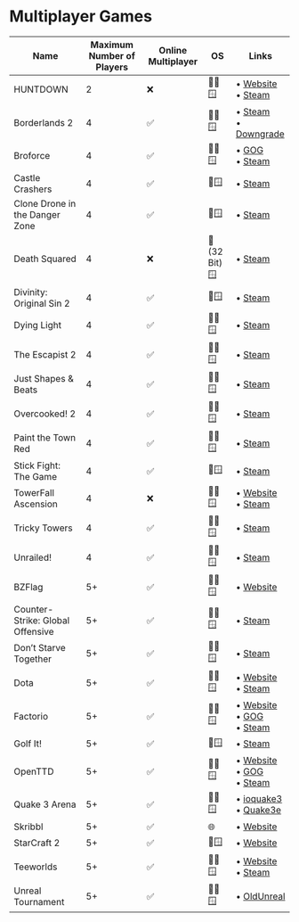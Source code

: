 # Multiplayer Games

| Name                             | Maximum Number of Players | Online Multiplayer | OS            | Links                                                                                                                                                       |
| -------------------------------- | ------------------------- | ------------------ | ------------- | ----------------------------------------------------------------------------------------------------------------------------------------------------------- |
| HUNTDOWN                         | 2                         | ❌                 | 🍏🐧🪟         | • [Website](https://huntdown.com) <br/> • [Steam](https://store.steampowered.com/app/598550/HUNTDOWN/)                                                      |
| Borderlands 2                    | 4                         | ✅                 | 🍏🐧🪟         | • [Steam](https://store.steampowered.com/agecheck/app/49520/) <br/> • [Downgrade](https://steamcommunity.com/sharedfiles/filedetails/?id=2014284368)        |
| Broforce                         | 4                         | ✅                 | 🍏🐧🪟         | • [GOG](https://www.gog.com/game/broforce) <br/> • [Steam](https://store.steampowered.com/app/274190/Broforce/)                                             |
| Castle Crashers                  | 4                         | ✅                 | 🍏🪟           | • [Steam](https://store.steampowered.com/app/204360/Castle_Crashers/)                                                                                       |
| Clone Drone in the Danger Zone   | 4                         | ✅                 | 🍏🪟           | • [Steam](https://store.steampowered.com/app/597170/Clone_Drone_in_the_Danger_Zone/)                                                                        |
| Death Squared                    | 4                         | ❌                 | 🍏 (32 Bit) 🪟 | • [Steam](https://store.steampowered.com/app/471810/Death_Squared/)                                                                                         |
| Divinity: Original Sin 2         | 4                         | ✅                 | 🍏🪟           | • [Steam](https://store.steampowered.com/app/435150/Divinity_Original_Sin_2__Definitive_Edition/)                                                           |
| Dying Light                      | 4                         | ✅                 | 🍏🐧🪟         | • [Steam](https://store.steampowered.com/app/239140/Dying_Light_Enhanced_Edition/)                                                                          |
| The Escapist 2                   | 4                         | ✅                 | 🍏🐧🪟         | • [Steam](https://store.steampowered.com/app/641990/The_Escapists_2/)                                                                                       |
| Just Shapes & Beats              | 4                         | ✅                 | 🍏🐧🪟         | • [Steam](https://store.steampowered.com/app/531510/Just_Shapes__Beats/)                                                                                    |
| Overcooked! 2                    | 4                         | ✅                 | 🍏🐧🪟         | • [Steam](https://store.steampowered.com/app/728880/Overcooked_2/)                                                                                          |
| Paint the Town Red               | 4                         | ✅                 | 🍏🐧🪟         | • [Steam](https://store.steampowered.com/app/337320/Paint_the_Town_Red/)                                                                                    |
| Stick Fight: The Game            | 4                         | ✅                 | 🍏🪟           | • [Steam](https://store.steampowered.com/app/674940/)                                                                                                       |
| TowerFall Ascension              | 4                         | ❌                 | 🍏🐧🪟         | • [Website](http://www.towerfall-game.com) <br/> • [Steam](https://store.steampowered.com/app/251470/TowerFall_Ascension/)                                  |
| Tricky Towers                    | 4                         | ✅                 | 🍏🐧🪟         | • [Steam](https://store.steampowered.com/app/437920/)                                                                                                       |
| Unrailed!                        | 4                         | ✅                 | 🍏🐧🪟         | • [Steam](https://store.steampowered.com/app/1016920/Unrailed/)                                                                                             |
| BZFlag                           | 5+                        | ✅                 | 🍏🐧🪟         | • [Website](https://www.bzflag.org)                                                                                                                         |
| Counter-Strike: Global Offensive | 5+                        | ✅                 | 🍏🐧🪟         | • [Steam](https://store.steampowered.com/app/730)                                                                                                           |
| Don’t Starve Together            | 5+                        | ✅                 | 🍏🐧🪟         | • [Steam](https://store.steampowered.com/app/322330/Dont_Starve_Together/)                                                                                  |
| Dota                             | 5+                        | ✅                 | 🍏🐧🪟         | • [Website](https://www.dota2.com) <br/> • [Steam](https://store.steampowered.com/app/570/Dota_2/)                                                          |
| Factorio                         | 5+                        | ✅                 | 🍏🐧🪟         | • [Website](https://www.factorio.com) <br/> • [GOG](https://www.gog.com/game/factorio) <br/> • [Steam](https://store.steampowered.com/app/427520/Factorio/) |
| Golf It!                         | 5+                        | ✅                 | 🍏🪟           | • [Steam](https://store.steampowered.com/app/571740/Golf_It/)                                                                                               |
| OpenTTD                          | 5+                        | ✅                 | 🍏🐧🪟         | • [Website](https://www.openttd.org/) <br/>• [GOG](https://www.gog.com/game/openttd) <br/> • [Steam](https://store.steampowered.com/app/1536610/OpenTTD/)   |
| Quake 3 Arena                    | 5+                        | ✅                 | 🍏🐧🪟         | • [ioquake3](https://github.com/ioquake/ioq3) <br/> • [Quake3e](https://github.com/ec-/Quake3e)                                                             |
| Skribbl                          | 5+                        | ✅                 | 🌐            | • [Website](https://skribbl.io)                                                                                                                             |
| StarCraft 2                      | 5+                        | ✅                 | 🍏🪟           | • [Website](https://starcraft2.com)                                                                                                                         |
| Teeworlds                        | 5+                        | ✅                 | 🍏🐧🪟         | • [Website](https://www.teeworlds.com) <br/> • [Steam](https://store.steampowered.com/app/380840/Teeworlds/)                                                |
| Unreal Tournament                | 5+                        | ✅                 | 🍏🐧🪟         | • [OldUnreal](https://github.com/OldUnreal/UnrealTournamentPatches)                                                                                         |
